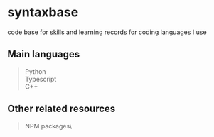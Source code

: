# syntaxbase
code base for skills and learning records for coding languages I use

## Main languages
> Python\
> Typescript\
> C++

## Other related resources
> NPM packages\
